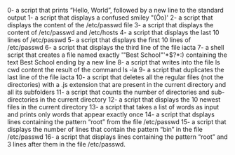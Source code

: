 0- a script that prints “Hello, World”, followed by a new line to the standard output
1- a script that displays a confused smiley "(Ôo)'
2- a script that displays the content of the /etc/passwd file
3- a script that displays the content of /etc/passwd and /etc/hosts
4- a script that displays the last 10 lines of /etc/passwd
5- a script that displays the first 10 lines of /etc/passwd
6- a script that displays the third line of the file iacta
7-  a shell script that creates a file named exactly \'"Best School"\'*$\?\*:) containing the text Best School ending by a new line
8- a script that writes into the file ls cwd content the result of the command ls -la
9- a script that duplicates the last line of the file iacta
10- a script that deletes all the regular files (not the directories) with a .js extension that are present in the current directory and all its subfolders
11- a script that counts the number of directories and sub-directories in the current directory
12- a script that displays the 10 newest files in the current directory
13- a script that takes a list of words as input and prints only words that appear exactly once
14- a script that dsplays lines containing the pattern “root” from the file /etc/passwd
15- a script that displays the number of lines that contain the pattern “bin” in the file /etc/passwd
16- a script that displays lines containing the pattern “root” and 3 lines after them in the file /etc/passwd.
